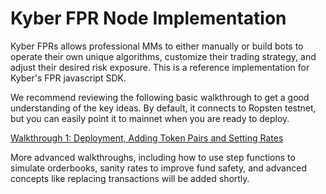 # Kyber FPR Node Implementation

Kyber FPRs allows professional MMs to either manually or build bots to operate their own unique algorithms, customize their trading strategy, and adjust their desired risk exposure. This is a reference implementation for Kyber's FPR javascript SDK. 

We recommend reviewing the following basic walkthrough to get a good understanding of the key ideas. By default, it connects to Ropsten testnet, but you can easily point it to mainnet when you are ready to deploy. 

[Walkthrough 1: Deployment, Adding Token Pairs and Setting Rates](walkthroughs/basicsWalkthrough.md)

More advanced walkthroughs, including how to use step functions to simulate orderbooks, sanity rates to improve fund safety, and advanced concepts like replacing transactions will be added shortly.

